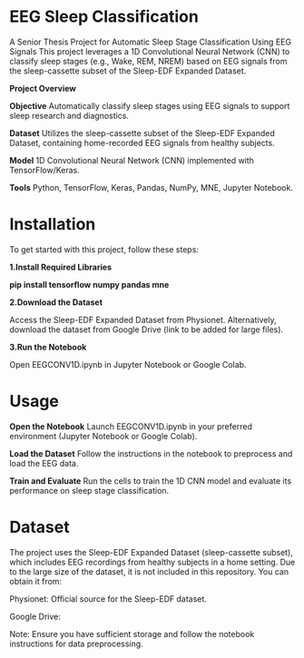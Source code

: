 # EEG Sleep Classification

A Senior Thesis Project for Automatic Sleep Stage Classification Using EEG Signals
This project leverages a 1D Convolutional Neural Network (CNN) to classify sleep stages (e.g., Wake, REM, NREM) based on EEG signals from the sleep-cassette subset of the Sleep-EDF Expanded Dataset.

**Project Overview**


**Objective**
 Automatically classify sleep stages using EEG signals to support sleep research and diagnostics.


**Dataset**
Utilizes the sleep-cassette subset of the Sleep-EDF Expanded Dataset, containing home-recorded EEG signals from healthy subjects.

**Model**
1D Convolutional Neural Network (CNN) implemented with TensorFlow/Keras.

**Tools**
Python, TensorFlow, Keras, Pandas, NumPy, MNE, Jupyter Notebook.

# Installation

To get started with this project, follow these steps:

**1.Install Required Libraries**

**pip install tensorflow numpy pandas mne**

**2.Download the Dataset**

Access the Sleep-EDF Expanded Dataset from Physionet.
Alternatively, download the dataset from Google Drive (link to be added for large files).

**3.Run the Notebook**

Open EEGCONV1D.ipynb in Jupyter Notebook or Google Colab.

# Usage

**Open the Notebook** Launch EEGCONV1D.ipynb in your preferred environment (Jupyter Notebook or Google Colab).



**Load the Dataset** Follow the instructions in the notebook to preprocess and load the EEG data.



**Train and Evaluate** Run the cells to train the 1D CNN model and evaluate its performance on sleep stage classification.

# Dataset

The project uses the Sleep-EDF Expanded Dataset (sleep-cassette subset), which includes EEG recordings from healthy subjects in a home setting. Due to the large size of the dataset, it is not included in this repository. You can obtain it from:


Physionet: Official source for the Sleep-EDF dataset.



Google Drive: 



Note: Ensure you have sufficient storage and follow the notebook instructions for data preprocessing.

